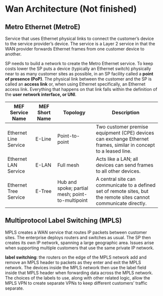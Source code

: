 # Wan Architecture (Not finished)
## Metro Ethernet  (MetroE)
Service that uses Ethernet physical links to connect the customer’s device to the service provider’s device. The service is a Layer 2 service in that the WAN provider forwards Ethernet frames from one customer device to another.

SP needs to build a network to create the Metro Ethernet service. To keep costs lower the SP puts a device (typically an Ethernet switch) physically near to as many customer sites as possible, in an SP facility called a <b>point of presence (PoP)</b>. The physical link between the customer and the SP is called an <b>access link</b> or, when using Ethernet specifically, an Ethernet access link. Everything that happens on that link falls within the definition of the <b>user network interface, or UNI</b>.

|MEF Service Name|MEF Short Name|Topology|Description|
|---|---|---|---|
|Ethernet Line Service|E-Line|Point-to-point|Two customer premise equipment (CPE) devices can exchange Ethernet frames, similar in concept to a leased line.|
|Ethernet LAN Service|E-LAN|Full mesh|Acts like a LAN; all devices can send frames to all other devices.|
|Ethernet Tree Service|E-Tree|Hub and spoke; partial mesh; point-to-multipoint|A central site can communicate to a defined set of remote sites, but the remote sites cannot communicate directly.|


## Multiprotocol Label Switching (MPLS)
MPLS creates a WAN service that routes IP packets between customer sites. The enterprise deploys routers and switches as usual. The SP then creates its own IP network, spanning a large geographic area. Issues arise when supporting multiple customers that use the same private IP network.

<b>label switching</b>: the routers on the edge of the MPLS network add and remove an MPLS header to packets as they enter and exit the MPLS network. The devices inside the MPLS network then use the label field inside that MPLS header when forwarding data across the MPLS network. The choices of the labels to use, along with other related logic, allow the MPLS VPN to create separate VPNs to keep different customers’ traffic separate.